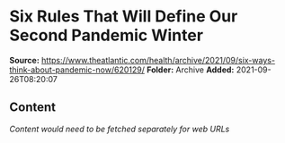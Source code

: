 # Six Rules That Will Define Our Second Pandemic Winter

**Source:** https://www.theatlantic.com/health/archive/2021/09/six-ways-think-about-pandemic-now/620129/
**Folder:** Archive
**Added:** 2021-09-26T08:20:07




## Content
*Content would need to be fetched separately for web URLs*
